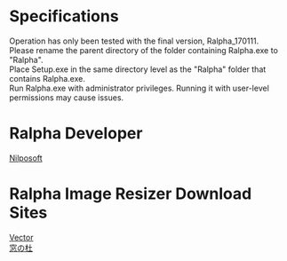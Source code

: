 # Specifications
Operation has only been tested with the final version, Ralpha_170111.<br/>
Please rename the parent directory of the folder containing Ralpha.exe to "Ralpha".<br/>
Place Setup.exe in the same directory level as the "Ralpha" folder that contains Ralpha.exe.<br/>
Run Ralpha.exe with administrator privileges. Running it with user-level permissions may cause issues.<br/>

# Ralpha Developer
[Nilposoft](http://nilposoft.info/ralpha/index.html)<br/>

# Ralpha Image Resizer Download Sites
[Vector](https://www.vector.co.jp/soft/winnt/art/se487522.html?srsltid=AfmBOoplwX_NAcFpmbCSMTSjpaK_sQ8cypUCyo5FkT59AZ3isMh1YifN)<br/>
[窓の杜](https://forest.watch.impress.co.jp/library/software/ralpha/)<br/>
